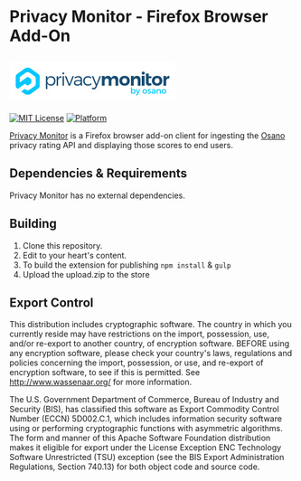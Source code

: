 # Privacy Monitor - Firefox Browser Add-On

[![Privacy Monitor by Osano][logo]][privacymonitor]
--
[![MIT License][li]][ll]
[![Platform][pi]][pl]

[Privacy Monitor][privacymonitor] is a Firefox browser add-on client for ingesting the [Osano][osano] privacy rating API and displaying those scores to end users.

## Dependencies & Requirements

Privacy Monitor has no external dependencies.

## Building

1. Clone this repository.
2. Edit to your heart's content.
3. To build the extension for publishing `npm install` & `gulp`
4. Upload the upload.zip to the store 

## Export Control

This distribution includes cryptographic software. The country in which you
currently reside may have restrictions on the import, possession, use, and/or
re-export to another country, of encryption software. BEFORE using any
encryption software, please check your country's laws, regulations and
policies concerning the import, possession, or use, and re-export of encryption
software, to see if this is permitted. See <http://www.wassenaar.org/> for more
information.

The U.S. Government Department of Commerce, Bureau of Industry and Security
(BIS), has classified this software as Export Commodity Control Number (ECCN)
5D002.C.1, which includes information security software using or performing
cryptographic functions with asymmetric algorithms. The form and manner of this
Apache Software Foundation distribution makes it eligible for export under the
License Exception ENC Technology Software Unrestricted (TSU) exception (see the
BIS Export Administration Regulations, Section 740.13) for both object code and
source code.

[privacymonitor]: https://www.privacymonitor.com
[logo]: Contrib/logo.png
[osano]: https://www.osano.com
[li]: https://img.shields.io/badge/license-MIT-brightgreen.svg
[ll]: LICENSE
[pi]: https://img.shields.io/badge/platform-Firefox-lightgrey.svg
[pl]: https://addons.mozilla.org/en-US/developers/
